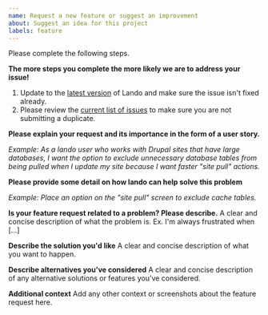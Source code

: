 ```yaml
---
name: Request a new feature or suggest an improvement
about: Suggest an idea for this project
labels: feature
---
```


Please complete the following steps.

**The more steps you complete the more likely we are to address your issue!**

1.  Update to the [latest version](https://github.com/lando/lando/releases) of Lando and make sure the issue isn't fixed already.
2.  Please review the [current list of issues](https://github.com/lando/lando/issues) to make sure you are not submitting a duplicate.

**Please explain your request and its importance in the form of a user story.**

*Example: As a lando user who works with Drupal sites that have large databases, I want the option to exclude unnecessary database tables from being pulled when I update my site because I want faster "site pull" actions.*

**Please provide some detail on how lando can help solve this problem**

*Example: Place an option on the "site pull" screen to exclude cache tables.*

**Is your feature request related to a problem? Please describe.**
A clear and concise description of what the problem is. Ex. I'm always frustrated when [...]

**Describe the solution you'd like**
A clear and concise description of what you want to happen.

**Describe alternatives you've considered**
A clear and concise description of any alternative solutions or features you've considered.

**Additional context**
Add any other context or screenshots about the feature request here.
